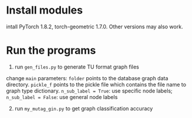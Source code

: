 # Install modules
intall PyTorch 1.8.2, torch-geometric 1.7.0. Other versions may also work.
# Run the programs
1) run `gen_files.py` to generate TU format graph files

  change `main` parameters:
  `folder` points to the database graph data directory.
  `pickle_f` points to the pickle file which contains the file name to graph type dictionary.
  `n_sub_label = True`: use specific node labels; `n_sub_label = False`: use general node labels

2) run `my_mutag_gin.py` to get graph classification accuracy
